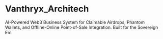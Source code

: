 # Vanthryx_Architech
 AI-Powered Web3 Business System for Claimable Airdrops, Phantom Wallets, and Offline-Online Point-of-Sale Integration. Built for the Sovereign Em
